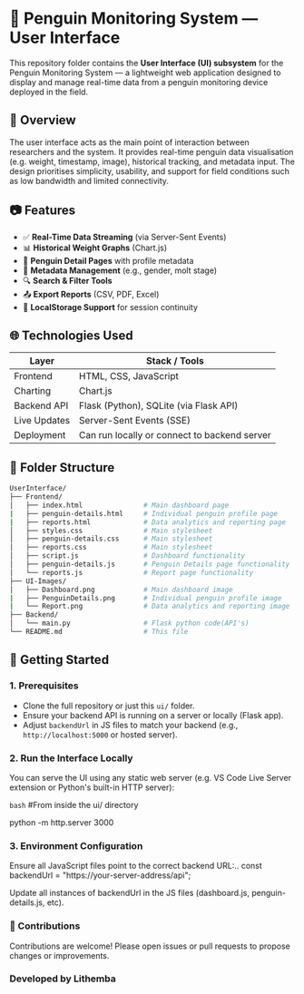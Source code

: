 # 🐧 Penguin Monitoring System — User Interface

This repository folder contains the **User Interface (UI) subsystem** for the Penguin Monitoring System — a lightweight web application designed to display and manage real-time data from a penguin monitoring device deployed in the field.

## 📌 Overview

The user interface acts as the main point of interaction between researchers and the system. It provides real-time penguin data visualisation (e.g. weight, timestamp, image), historical tracking, and metadata input. The design prioritises simplicity, usability, and support for field conditions such as low bandwidth and limited connectivity.

## 📷 Features

- ✅ **Real-Time Data Streaming** (via Server-Sent Events)
- 📊 **Historical Weight Graphs** (Chart.js)
- 📅 **Penguin Detail Pages** with profile metadata
- 📝 **Metadata Management** (e.g., gender, molt stage)
- 🔍 **Search & Filter Tools**
- 📤 **Export Reports** (CSV, PDF, Excel)
- 💾 **LocalStorage Support** for session continuity

## 🌐 Technologies Used

| Layer        | Stack / Tools                         |
|--------------|----------------------------------------|
| Frontend     | HTML, CSS, JavaScript                  |
| Charting     | Chart.js                               |
| Backend API  | Flask (Python), SQLite (via Flask API) |
| Live Updates | Server-Sent Events (SSE)               |
| Deployment   | Can run locally or connect to backend server |

## 📂 Folder Structure
```bash
UserInterface/
├── Frontend/
│   ├── index.html               # Main dashboard page
|   ├── penguin-details.html     # Individual penguin profile page
|   ├── reports.html             # Data analytics and reporting page
│   ├── styles.css               # Main stylesheet
│   ├── penguin-details.css      # Main stylesheet
│   ├── reports.css              # Main stylesheet
│   ├── script.js                # Dashboard functionality
│   ├── penguin-details.js       # Penguin Details page functionality
│   └── reports.js               # Report page functionality
├── UI-Images/
│   ├── Dashboard.png            # Main dashboard image
|   ├── PenguinDetails.png       # Individual penguin profile image
|   └── Report.png               # Data analytics and reporting image
├── Backend/
│   └── main.py                  # Flask python code(API's)
└── README.md                    # This file
```

## 🚀 Getting Started

### 1. Prerequisites

- Clone the full repository or just this `ui/` folder.
- Ensure your backend API is running on a server or locally (Flask app).
- Adjust `backendUrl` in JS files to match your backend (e.g., `http://localhost:5000` or hosted server).

### 2. Run the Interface Locally

You can serve the UI using any static web server (e.g. VS Code Live Server extension or Python's built-in HTTP server):

```bash```
#From inside the ui/ directory

python -m http.server 3000

### 3. Environment Configuration
Ensure all JavaScript files point to the correct backend URL:..
      const backendUrl = "https://your-server-address/api";

Update all instances of backendUrl in the JS files (dashboard.js, penguin-details.js, etc).

### 🤝 Contributions

Contributions are welcome! Please open issues or pull requests to propose changes or improvements.

### Developed by Lithemba
